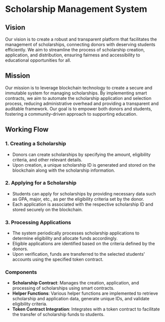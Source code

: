 # Scholarship Management System

## Vision

Our vision is to create a robust and transparent platform that facilitates the management of scholarships, connecting donors with deserving students efficiently. We aim to streamline the process of scholarship creation, application, and distribution, ensuring fairness and accessibility to educational opportunities for all.

## Mission

Our mission is to leverage blockchain technology to create a secure and immutable system for managing scholarships. By implementing smart contracts, we aim to automate the scholarship application and selection process, reducing administrative overhead and providing a transparent and auditable framework. Our goal is to empower both donors and students, fostering a community-driven approach to supporting education.

## Working Flow

### 1. Creating a Scholarship

- Donors can create scholarships by specifying the amount, eligibility criteria, and other relevant details.
- Upon creation, a unique scholarship ID is generated and stored on the blockchain along with the scholarship information.

### 2. Applying for a Scholarship

- Students can apply for scholarships by providing necessary data such as GPA, major, etc., as per the eligibility criteria set by the donor.
- Each application is associated with the respective scholarship ID and stored securely on the blockchain.

### 3. Processing Applications

- The system periodically processes scholarship applications to determine eligibility and allocate funds accordingly.
- Eligible applications are identified based on the criteria defined by the donors.
- Upon verification, funds are transferred to the selected students' accounts using the specified token contract.

### Components

- **Scholarship Contract**: Manages the creation, application, and processing of scholarships using smart contracts.
- **Helper Functions**: Various helper functions are implemented to retrieve scholarship and application data, generate unique IDs, and validate eligibility criteria.
- **Token Contract Integration**: Integrates with a token contract to facilitate the transfer of scholarship funds to students.


